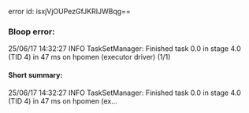 error id: isxjVjOUPezGfJKRIJWBqg==
### Bloop error:

25/06/17 14:32:27 INFO TaskSetManager: Finished task 0.0 in stage 4.0 (TID 4) in 47 ms on hpomen (executor driver) (1/1)
#### Short summary: 

25/06/17 14:32:27 INFO TaskSetManager: Finished task 0.0 in stage 4.0 (TID 4) in 47 ms on hpomen (ex...